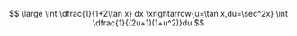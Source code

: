 $$
\large \int \dfrac{1}{1+2\tan x} dx \xrightarrow{u=\tan x,du=\sec^2x} \int \dfrac{1}{(2u+1)(1+u^2)}du
$$